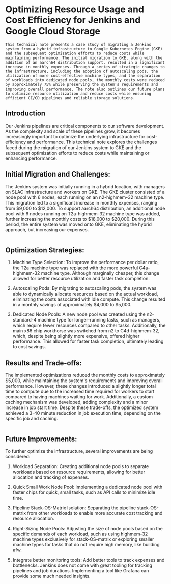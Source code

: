 # Optimizing Resource Usage and Cost Efficiency for Jenkins and Google Cloud Storage

```{abstract}
This technical note presents a case study of migrating a Jenkins system from a hybrid infrastructure to Google Kubernetes Engine (GKE) and the subsequent optimization efforts to reduce costs while maintaining performance. The initial migration to GKE, along with the addition of an aarch64 distribution support, resulted in a significant increase in monthly expenses. Through a series of strategic changes to the infrastructure, including the adoption of autoscaling pods, the utilization of more cost-effective machine types, and the separation of workloads into dedicated node pools, the monthly costs were reduced by approximately 75% while preserving the system's requirements and improving overall performance. The note also outlines our future plans to optimize resource utilization and reduce costs while ensuring efficient CI/CD pipelines and reliable storage solutions.
```

## Introduction

Our Jenkins pipelines are critical components to our software development. As the complexity and scale of these pipelines grow, it becomes increasingly important to optimize the underlying infrastructure for cost-efficiency and performance. This technical note explores the challenges faced during the migration of our Jenkins system to GKE and the subsequent optimization efforts to reduce costs while maintaining or enhancing performance.

## Initial Migration and Challenges:

The Jenkins system was initially running in a hybrid location, with managers on SLAC infrastructure and workers on GKE. The GKE cluster consisted of a node pool with 6 nodes, each running on an n2-highmem-32 machine type. This migration led to a significant increase in monthly expenses, ranging from $9,000 to $12,000. To support aarch64 distribution, an additional node pool with 6 nodes running on T2a-highmem-32 machine type was added, further increasing the monthly costs to $18,000 to $20,000. During this period, the entire system was moved onto GKE, eliminating the hybrid approach, but increasing our expenses.

```{figure} /assets/chart.png
```
## Optimization Strategies:

1. Machine Type Selection:
   To improve the performance per dollar ratio, the T2a machine type was replaced with the more powerful C4a-highmem-32 machine type. Although marginally cheaper, this change allowed for better resource utilization and faster task completion.

2. Autoscaling Pods:
   By migrating to autoscaling pods, the system was able to dynamically allocate resources based on the actual workload, eliminating the costs associated with idle compute. This change resulted in a monthly savings of approximately $4,000 to $5,000.

3. Dedicated Node Pools:
   A new node pool was created using the n2-standard-4 machine type for longer-running tasks, such as managers, which require fewer resources compared to other tasks. Additionally, the main x86 chip workhorse was switched from n2 to C4d-highmem-32, which, despite being slightly more expensive, offered higher performance. This allowed for faster task completion, ultimately leading to cost savings.

## Results and Trade-offs:

The implemented optimizations reduced the monthly costs to approximately $5,000, while maintaining the system's requirements and improving overall performance. However, these changes introduced a slightly longer total time to compute due to the increased time required for workers to start compared to having machines waiting for work. Additionally, a custom caching mechanism was developed, adding complexity and a minor increase in job start time. Despite these trade-offs, the optimized system achieved a 3-40 minute reduction in job execution time, depending on the specific job and caching.

``` {figure} /assets/chart2.png
```
## Future Improvements:

To further optimize the infrastructure, several improvements are being considered:

1. Workload Separation:
   Creating additional node pools to separate workloads based on resource requirements, allowing for better allocation and tracking of expenses.

2. Quick Small Work Node Pool:
   Implementing a dedicated node pool with faster chips for quick, small tasks, such as API calls to minimize idle time.

3. Pipeline Stack-OS-Matrix Isolation:
   Separating the pipeline stack-OS-matrix from other workloads to enable more accurate cost tracking and resource allocation.

4. Right-Sizing Node Pools:
   Adjusting the size of node pools based on the specific demands of each workload, such as using highmem-32 machine types exclusively for stack-OS-matrix or exploring smaller machine types for tasks that do not require high memory, like building afw.

5. Integrate better monitoring tools:
   Add better tools to track expenses and bottlenecks. Jenkins does not come with great tooling for tracking pipelines and job durations. Implementing a tool like Grafana can provide some much needed insights.
